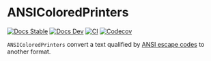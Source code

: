 # ANSIColoredPrinters

[![Docs Stable](https://img.shields.io/badge/docs-stable-blue.svg)](https://juliadocs.github.io/ANSIColoredPrinters.jl/stable)
[![Docs Dev](https://img.shields.io/badge/docs-dev-blue.svg)](https://juliadocs.github.io/ANSIColoredPrinters.jl/dev)
[![CI](https://github.com/JuliaDocs/ANSIColoredPrinters.jl/workflows/CI/badge.svg)](https://github.com/JuliaDocs/ANSIColoredPrinters.jl/actions?query=workflow%3ACI)
[![Codecov](https://codecov.io/gh/JuliaDocs/ANSIColoredPrinters.jl/branch/main/graph/badge.svg)](https://codecov.io/gh/JuliaDocs/ANSIColoredPrinters.jl)

`ANSIColoredPrinters` convert a text qualified by
[ANSI escape codes](https://en.wikipedia.org/wiki/ANSI_escape_code) to another
format.
